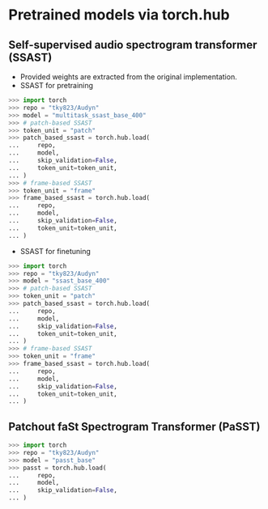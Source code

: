 # Pretrained models via torch.hub

## Self-supervised audio spectrogram transformer (SSAST)
- Provided weights are extracted from the original implementation.
- SSAST for pretraining

```python
>>> import torch
>>> repo = "tky823/Audyn"
>>> model = "multitask_ssast_base_400"
>>> # patch-based SSAST
>>> token_unit = "patch"
>>> patch_based_ssast = torch.hub.load(
...     repo,
...     model,
...     skip_validation=False,
...     token_unit=token_unit,
... )
>>> # frame-based SSAST
>>> token_unit = "frame"
>>> frame_based_ssast = torch.hub.load(
...     repo,
...     model,
...     skip_validation=False,
...     token_unit=token_unit,
... )
```

- SSAST for finetuning

```python
>>> import torch
>>> repo = "tky823/Audyn"
>>> model = "ssast_base_400"
>>> # patch-based SSAST
>>> token_unit = "patch"
>>> patch_based_ssast = torch.hub.load(
...     repo,
...     model,
...     skip_validation=False,
...     token_unit=token_unit,
... )
>>> # frame-based SSAST
>>> token_unit = "frame"
>>> frame_based_ssast = torch.hub.load(
...     repo,
...     model,
...     skip_validation=False,
...     token_unit=token_unit,
... )
```

## Patchout faSt Spectrogram Transformer (PaSST)

```python
>>> import torch
>>> repo = "tky823/Audyn"
>>> model = "passt_base"
>>> passt = torch.hub.load(
...     repo,
...     model,
...     skip_validation=False,
... )
```
